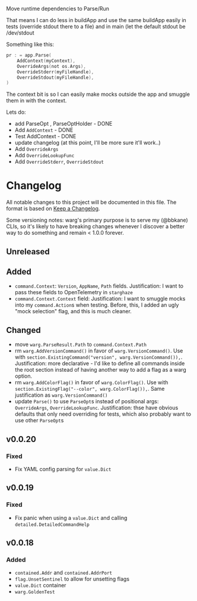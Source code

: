 Move runtime dependencies to Parse/Run

That means I can do less in buildApp and use the same buildApp easily in tests (override stdout there to a file) and in main (let the default stdout be /dev/stdout

Something like this:

```go
pr : = app.Parse(
    AddContext(myContext),
    OverrideArgs(not os.Args),
    OverrideStderr(myFileHandle),
    OverrideStdout(myFileHandle),
)
```

The context bit is so I can easily make mocks outside the app and smuggle them in with the context.

Lets do:

- add ParseOpt , ParseOptHolder - DONE
- Add `AddContext` - DONE
- Test AddContext - DONE
- update changelog (at this point, I'll be more sure it'll work..)
- Add `OverrideArgs`
- Add `OverrideLookupFunc`
- Add `OverrideStderr`, `OverrideStdout`

# Changelog

All notable changes to this project will be documented in this file. The format
is based on [Keep a Changelog](https://keepachangelog.com/en/1.0.0/).

Some versioning notes: warg's primary purpose is to serve my (@bbkane) CLIs, so
it's likely to have breaking changes whenever I discover a better way to do
something and remain < 1.0.0 forever.

## Unreleased

## Added

- `command.Context`: `Version`, `AppName`, `Path` fields. Justification: I want
  to pass these fields to OpenTelemetry in `starghaze`
- `command.Context.Context` field: Justification: I want to smuggle mocks into
  my `command.Action`s when testing. Before, this, I added an ugly "mock
  selection" flag, and this is much cleaner.

## Changed

- move `warg.ParseResult.Path` to `command.Context.Path`
- rm `warg.AddVersionCommand()` in favor of `warg.VersionCommand()`. Use with
  `section.ExistingCommand("version", warg.VersionCommand()),`. Justification:
  more declarative - I'd like to define all commands inside the root section
  instead of having another way to add a flag as a warg option.
- rm `warg.AddColorFlag()` in favor of `warg.ColorFlag()`. Use with
  `section.ExistingFlag("--color", warg.ColorFlag()),`. Same justification as
  `warg.VersionCommand()`
- update `Parse()` to use `ParseOpt`s instead of positional args:
  `OverrideArgs`, `OverrideLookupFunc`. Justification: thse have obvious
  defaults that only need overriding for tests, which also probably want to use
  other `ParseOpt`s

## v0.0.20

### Fixed

- Fix YAML config parsing for `value.Dict`

## v0.0.19

### Fixed

- Fix panic when using a `value.Dict` and calling `detailed.DetailedCommandHelp`

## v0.0.18

### Added

- `contained.Addr` and `contained.AddrPort`
- `flag.UnsetSentinel` to allow for unsetting flags
- `value.Dict` container
- `warg.GoldenTest`
